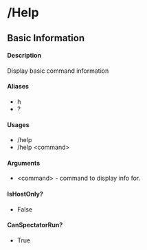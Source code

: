 # /Help

## Basic Information

#### Description
Display basic command information

#### Aliases
- h
- ?

#### Usages
- /help
- /help \<command>

#### Arguments
- \<command> - command to display info for.

#### IsHostOnly?
- False

#### CanSpectatorRun?
- True